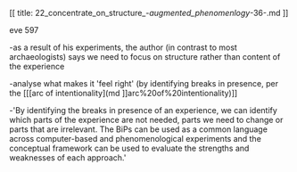 [[
title: 22_concentrate_on_structure_-_augmented_phenomenlogy_-36-.md
]]

eve 597

  

-as a result of his experiments, the author \(in contrast to most archaeologists\) says we need to focus on structure rather than content of the experience

  

-analyse what makes it 'feel right' \(by identifying breaks in presence, per the \[\[[arc of intentionality](md
]]arc%20of%20intentionality)\]\] 

  

-'By identifying the breaks in presence of an experience, we can identify which parts of the experience are not needed, parts we need to change or parts that are irrelevant. The BiPs can be used as a common language across computer-based and phenomenological experiments and the conceptual framework can be used to evaluate the strengths and weaknesses of each approach.'
